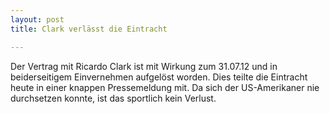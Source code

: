 ```yaml
---
layout: post
title: Clark verlässt die Eintracht

---
```


Der Vertrag mit Ricardo Clark ist mit Wirkung zum 31.07.12 und in beiderseitigem Einvernehmen aufgelöst worden. Dies teilte die Eintracht heute in einer knappen Pressemeldung mit. Da sich der US-Amerikaner nie durchsetzen konnte, ist das sportlich kein Verlust.


